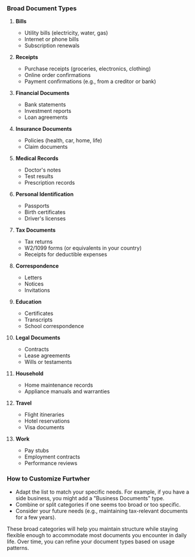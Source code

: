 ### Broad Document Types

1. **Bills**  
   - Utility bills (electricity, water, gas)  
   - Internet or phone bills  
   - Subscription renewals  

2. **Receipts**  
   - Purchase receipts (groceries, electronics, clothing)  
   - Online order confirmations  
   - Payment confirmations (e.g., from a creditor or bank)  

3. **Financial Documents**  
   - Bank statements  
   - Investment reports  
   - Loan agreements  

4. **Insurance Documents**  
   - Policies (health, car, home, life)  
   - Claim documents  

5. **Medical Records**  
   - Doctor's notes  
   - Test results  
   - Prescription records  

6. **Personal Identification**  
   - Passports  
   - Birth certificates  
   - Driver's licenses  

7. **Tax Documents**  
   - Tax returns  
   - W2/1099 forms (or equivalents in your country)  
   - Receipts for deductible expenses  

8. **Correspondence**  
   - Letters  
   - Notices  
   - Invitations  

9. **Education**  
   - Certificates  
   - Transcripts  
   - School correspondence  

10. **Legal Documents**  
    - Contracts  
    - Lease agreements  
    - Wills or testaments  

11. **Household**  
    - Home maintenance records  
    - Appliance manuals and warranties  

12. **Travel**  
    - Flight itineraries  
    - Hotel reservations  
    - Visa documents  

13. **Work**  
    - Pay stubs  
    - Employment contracts  
    - Performance reviews  

### How to Customize Furtwher
- Adapt the list to match your specific needs. For example, if you have a side business, you might add a "Business Documents" type.  
- Combine or split categories if one seems too broad or too specific.  
- Consider your future needs (e.g., maintaining tax-relevant documents for a few years).  

These broad categories will help you maintain structure while staying flexible enough to accommodate most documents you encounter in daily life. Over time, you can refine your document types based on usage patterns.
